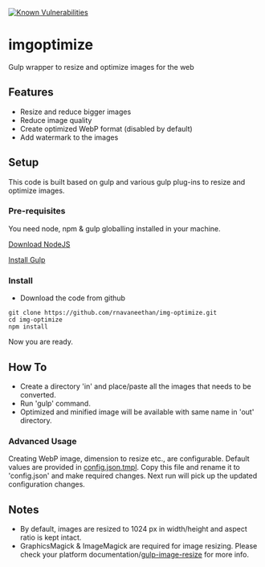 [![Known Vulnerabilities](https://snyk.io/test/github/rnavaneethan/img-optimize/badge.svg)](https://snyk.io/test/github/rnavaneethan/img-optimize)

# imgoptimize
Gulp wrapper to resize and optimize images for the web

## Features
* Resize and reduce bigger images
* Reduce image quality
* Create optimized WebP format (disabled by default)
* Add watermark to the images 

## Setup
This code is built based on gulp and various gulp plug-ins to resize and optimize images.
### Pre-requisites
You need node, npm & gulp globalling installed in your machine.

[Download NodeJS](https://nodejs.org/en/download/)

[Install Gulp](https://github.com/gulpjs/gulp/blob/master/docs/getting-started.md)

### Install
* Download the code from github
~~~~~
git clone https://github.com/rnavaneethan/img-optimize.git
cd img-optimize
npm install
~~~~~
Now you are ready.

## How To
* Create a directory 'in' and place/paste all the images that needs to be converted.
* Run 'gulp' command.
* Optimized and minified image will be available with same name in 'out' directory.

### Advanced Usage
Creating WebP image, dimension to resize etc., are configurable. Default values are provided in [config.json.tmpl](config.json.tmpl). Copy this file and rename it to 'config.json' and make required changes. Next run will pick up the updated configuration changes. 
## Notes
* By default, images are resized to 1024 px in width/height and aspect ratio is kept intact.
* GraphicsMagick & ImageMagick are required for image resizing. Please check your platform documentation/[gulp-image-resize](https://github.com/scalableminds/gulp-image-resize) for more info.
